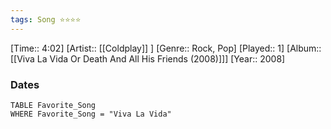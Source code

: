 ```yaml
---
tags: Song ⭐⭐⭐⭐ 
---
```

[Time:: 4:02]
[Artist:: [[Coldplay]] ]
[Genre:: Rock, Pop]
[Played:: 1]
[Album:: [[Viva La Vida Or Death And All His Friends (2008)]]]
[Year:: 2008]
### Dates
````dataview
TABLE Favorite_Song
WHERE Favorite_Song = "Viva La Vida"
````